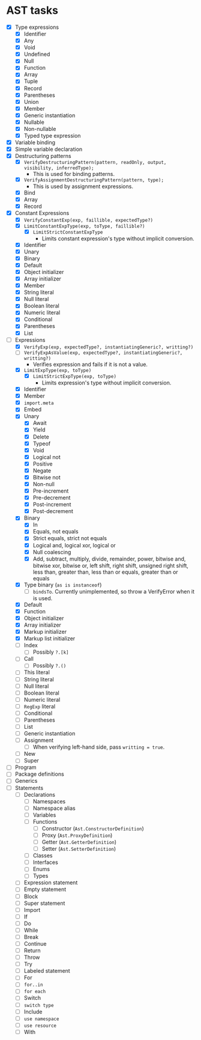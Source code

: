 # AST tasks

- [x] Type expressions
  - [x] Identifier
  - [x] Any
  - [x] Void
  - [x] Undefined
  - [x] Null
  - [x] Function
  - [x] Array
  - [x] Tuple
  - [x] Record
  - [x] Parentheses
  - [x] Union
  - [x] Member
  - [x] Generic instantiation
  - [x] Nullable
  - [x] Non-nullable
  - [x] Typed type expression
- [x] Variable binding
- [x] Simple variable declaration
- [x] Destructuring patterns
  - [x] `VerifyDestructuringPattern(pattern, readOnly, output, visibility, inferredType);`
    - This is used for binding patterns.
  - [x] `VerifyAssignmentDestructuringPattern(pattern, type);`
    - This is used by assignment expressions.
  - [x] Bind
  - [x] Array
  - [x] Record
- [x] Constant Expressions
  - [x] `VerifyConstantExp(exp, faillible, expectedType?)`
  - [x] `LimitConstantExpType(exp, toType, faillible?)`
    - [x] `LimitStrictConstantExpType`
      - Limits constant expression's type without implicit conversion.
  - [x] Identifier
  - [x] Unary
  - [x] Binary
  - [x] Default
  - [x] Object initializer
  - [x] Array initializer
  - [x] Member
  - [x] String literal
  - [x] Null literal
  - [x] Boolean literal
  - [x] Numeric literal
  - [x] Conditional
  - [x] Parentheses
  - [x] List
- [ ] Expressions
  - [x] `VerifyExp(exp, expectedType?, instantiatingGeneric?, writting?)`
  - [ ] `VerifyExpAsValue(exp, expectedType?, instantiatingGeneric?, writting?)`
    - Verifies expression and fails if it is not a value.
  - [x] `LimitExpType(exp, toType)`
    - [x] `LimitStrictExpType(exp, toType)`
      - Limits expression's type without implicit conversion.
  - [x] Identifier
  - [x] Member
  - [x] `import.meta`
  - [x] Embed
  - [x] Unary
    - [x] Await
    - [x] Yield
    - [x] Delete
    - [x] Typeof
    - [x] Void
    - [x] Logical not
    - [x] Positive
    - [x] Negate
    - [x] Bitwise not
    - [x] Non-null
    - [x] Pre-increment
    - [x] Pre-decrement
    - [x] Post-increment
    - [x] Post-decrement
  - [x] Binary
    - [x] In
    - [x] Equals, not equals
    - [x] Strict equals, strict not equals
    - [x] Logical and, logical xor, logical or
    - [x] Null coalescing
    - [x] Add, subtract, multiply, divide, remainder, power, bitwise and, bitwise xor, bitwise or, left shift, right shift, unsigned right shift, less than, greater than, less than or equals, greater than or equals
  - [x] Type binary (`as is instanceof`)
    - [ ] `bindsTo`. Currently unimplemented, so throw a VerifyError when it is used.
  - [x] Default
  - [x] Function
  - [x] Object initializer
  - [x] Array initializer
  - [x] Markup initializer
  - [x] Markup list initializer
  - [ ] Index
    - [ ] Possibly `?.[k]`
  - [ ] Call
    - [ ] Possibly `?.()`
  - [ ] This literal
  - [ ] String literal
  - [ ] Null literal
  - [ ] Boolean literal
  - [ ] Numeric literal
  - [ ] `RegExp` literal
  - [ ] Conditional
  - [ ] Parentheses
  - [ ] List
  - [ ] Generic instantiation
  - [ ] Assignment
    - [ ] When verifying left-hand side, pass `writting = true`.
  - [ ] New
  - [ ] Super
- [ ] Program
- [ ] Package definitions
- [ ] Generics
- [ ] Statements
  - [ ] Declarations
    - [ ] Namespaces
    - [ ] Namespace alias
    - [ ] Variables
    - [ ] Functions
      - [ ] Constructor (`Ast.ConstructorDefinition`)
      - [ ] Proxy (`Ast.ProxyDefinition`)
      - [ ] Getter (`Ast.GetterDefinition`)
      - [ ] Setter (`Ast.SetterDefinition`)
    - [ ] Classes
    - [ ] Interfaces
    - [ ] Enums
    - [ ] Types
  - [ ] Expression statement
  - [ ] Empty statement
  - [ ] Block
  - [ ] Super statement
  - [ ] Import
  - [ ] If
  - [ ] Do
  - [ ] While
  - [ ] Break
  - [ ] Continue
  - [ ] Return
  - [ ] Throw
  - [ ] Try
  - [ ] Labeled statement
  - [ ] For
  - [ ] `for..in`
  - [ ] `for each`
  - [ ] Switch
  - [ ] `switch type`
  - [ ] Include
  - [ ] `use namespace`
  - [ ] `use resource`
  - [ ] With
